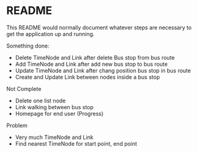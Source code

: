 # README

This README would normally document whatever steps are necessary to get the
application up and running.

Something done:
+ Delete TimeNode and Link after delete Bus stop from bus route
+ Add TimeNode and Link after add new bus stop to bus route
+ Update TimeNode and Link after chang position bus stop in bus route
+ Create and Update Link between nodes inside a bus stop

Not Complete
+ Delete one list node
+ Link walking between bus stop
+ Homepage for end user (Progress)

Problem
+ Very much TimeNode and Link
+ Find nearest TimeNode for start point, end point
